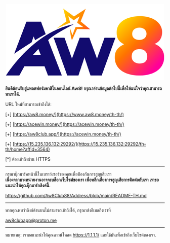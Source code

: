 <div align="center">
	<img src="https://github.com/Aw8Club88/Address/blob/main/AW8.png" alt="Editor" width="500">
</div>

**ยินดีต้อนรับสู่แพลตฟอร์มคาสิโนออนไลน์ Aw8! กรุณาอ่านข้อมูลต่อไปนี้เพื่อให้แน่ใจว่าคุณสามารถหาเราได้.**<br>

URL ใหม่ที่สามารถเข้าถึงได้:

[+]  [https://aw8.money/](https://www.aw8.money/th-th/)

[+] [https://acewin.money/](https://acewin.money/th-th/)

[+] [https://aw8club.app/](https://acewin.money/th-th/)

[+] [https://15.235.136.132:29292/](https://15.235.136.132:29292/th-th/home?affid=3564)

[*] ต้องเข้าถึงผ่าน HTTPS

------------------------------------------------

กรุณาบุ๊กมาร์คหน้านี้ในเบราว์เซอร์ของคุณเพื่อป้องกันการสูญเสียเรา<br>
**เนื่องจากบางหน่วยงานอาจจะบล็อกเว็บไซต์ของเรา เพื่อหลีกเลี่ยงการสูญเสียการติดต่อกับเรา เราขอแนะนำให้คุณบุ๊กมาร์กลิงค์นี้.**

https://github.com/Aw8Club88/Address/blob/main/README-TH.md

------------------------------------------------

หากคุณพบว่าลิงก์ด้านบนไม่สามารถเข้าถึงได้, กรุณาส่งอีเมลถึงเราที่

aw8clubapp@proton.me

------------------------------------------------

หมายเหตุ:
เราขอแนะนำให้คุณดาวน์โหลด https://1.1.1.1/ และใช้มันเพื่อเข้าถึงเว็บไซต์ของเรา.

